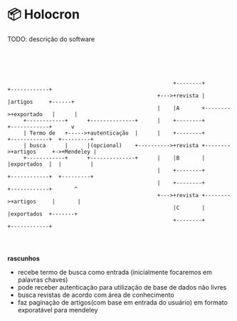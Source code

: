 # :package: Holocron
TODO: descrição do software


```





                                                    +--------+         +------------+
                                               +--->+revista |         |artigos     +------+
                                               |    |A       +-------->+exportado   |      |
     +------------+      +--------------+      |    +--------+         +------------+      v
     | Termo de   +----->+autenticação  |      |    +--------+         +------------+  +---------+
     | busca      |      |(opcional)    +---------->+revista +-------->+artigos     +->+Mendeley |
     +------------+      +--------------+      |    |B       |         |exportados  |  |         |
                                               |    +--------+         +------------+  +---------+
                                               |    +--------+         +------------+       ^
                                               +--->+revista +-------->+artigos     |       |
                                                    |C       |         |exportados  +-------+
                                                    +--------+         +------------+




```                   
**rascunhos**
- recebe termo de busca como entrada (inicialmente focaremos em palavras chaves)
- pode receber autenticação para utilização de base de dados não livres
- busca revistas de acordo com área de conhecimento
- faz paginação de artigos(com base em entrada do usuário) em formato exporatável para mendeley
